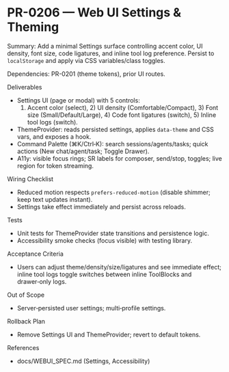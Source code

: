 # PR-0206 — Web UI Settings & Theming

Summary: Add a minimal Settings surface controlling accent color, UI density, font size, code ligatures, and inline tool log preference. Persist to `localStorage` and apply via CSS variables/class toggles.

Dependencies: PR-0201 (theme tokens), prior UI routes.

Deliverables

- Settings UI (page or modal) with 5 controls:
  1) Accent color (select), 2) UI density (Comfortable/Compact), 3) Font size (Small/Default/Large), 4) Code font ligatures (switch), 5) Inline tool logs (switch).
- ThemeProvider: reads persisted settings, applies `data-theme` and CSS vars, and exposes a hook.
- Command Palette (⌘K/Ctrl‑K): search sessions/agents/tasks; quick actions (New chat/agent/task; Toggle Drawer).
- A11y: visible focus rings; SR labels for composer, send/stop, toggles; live region for token streaming.

Wiring Checklist

- Reduced motion respects `prefers-reduced-motion` (disable shimmer; keep text updates instant).
- Settings take effect immediately and persist across reloads.

Tests

- Unit tests for ThemeProvider state transitions and persistence logic.
- Accessibility smoke checks (focus visible) with testing library.

Acceptance Criteria

- Users can adjust theme/density/size/ligatures and see immediate effect; inline tool logs toggle switches between inline ToolBlocks and drawer‑only logs.

Out of Scope

- Server‑persisted user settings; multi‑profile settings.

Rollback Plan

- Remove Settings UI and ThemeProvider; revert to default tokens.

References

- docs/WEBUI_SPEC.md (Settings, Accessibility)

